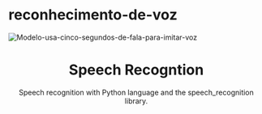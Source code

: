 # reconhecimento-de-voz

![Modelo-usa-cinco-segundos-de-fala-para-imitar-voz](https://user-images.githubusercontent.com/51414398/106071360-f38f5900-60e4-11eb-865c-098c6d235b86.jpg)

<h1 align="center">Speech Recogntion</h1>

<p align="center">Speech recognition with Python language and the speech_recognition library.</p>
